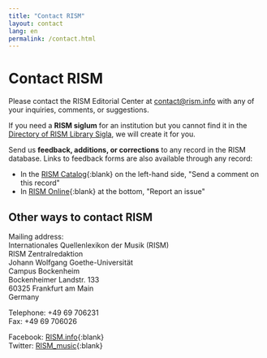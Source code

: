 ```yaml
---
title: "Contact RISM"
layout: contact
lang: en
permalink: /contact.html
---
```


# Contact RISM  

Please contact the RISM Editorial Center at [contact@rism.info](mailto:contact@rism.info) with any of your inquiries, comments, or suggestions.

If you need a **RISM siglum** for an institution but you cannot find it in the [Directory of RISM Library Sigla](/community/sigla.html), we will create it for you.

Send us **feedback, additions, or corrections** to any record in the RISM database. Links to feedback forms are also available through any record:
- In the [RISM Catalog](https://opac.rism.info){:blank}  on the left-hand side, "Send a comment on this record"   
- In [RISM Online](https://rism.online/){:blank} at the bottom, "Report an issue"

## Other ways to contact RISM    

Mailing address:   
Internationales Quellenlexikon der Musik (RISM)  
RISM Zentralredaktion  
Johann Wolfgang Goethe-Universität  
Campus Bockenheim  
Bockenheimer Landstr. 133  
60325 Frankfurt am Main  
Germany  

Telephone: +49 69 706231  
Fax: +49 69 706026

Facebook: [RISM.info](https://www.facebook.com/RISM.info/){:blank}  
Twitter: [RISM_music](https://twitter.com/RISM_music){:blank}  
